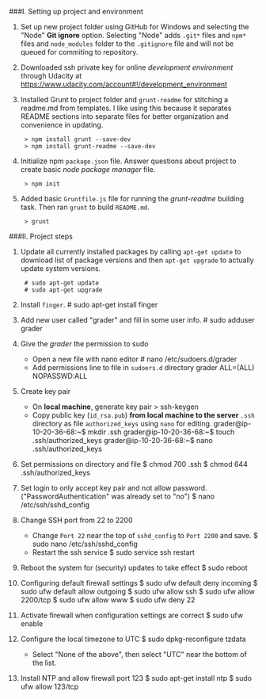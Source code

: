 ###I. Setting up project and environment

1. Set up new project folder using GitHub for Windows and selecting the "Node"
    **Git ignore** option. Selecting "Node" adds `.git*` files and `npm*` files
    and `node_modules` folder to the `.gitignore` file and will not be queued
    for commiting to repository.

2. Downloaded ssh private key for online *development environment* through
    Udacity at https://www.udacity.com/account#!/development_environment

3. Installed Grunt to project folder and `grunt-readme` for stitching a
    readme.md from templates. I like
    using this because it separates README sections into separate files for
    better organization and convenience in updating.

        > npm install grunt --save-dev
        > npm install grunt-readme --save-dev

4. Initialize npm `package.json` file. Answer questions about project to create
    basic *node package manager* file.

        > npm init

5. Added basic `Gruntfile.js` file for running the *grunt-readme* building task.
    Then ran `grunt` to build `README.md`.

        > grunt

###II. Project steps

1. Update all currently installed packages by calling `apt-get update` to
    download list of package versions and then `apt-get upgrade` to actually
    update system versions.

        # sudo apt-get update
        # sudo apt-get upgrade

2. Install `finger`.
        # sudo apt-get install finger

3. Add new user called "grader" and fill in some user info.
        # sudo adduser grader

4. Give the *grader* the permission to sudo
    - Open a new file with nano editor
            # nano /etc/sudoers.d/grader
    - Add permissions line to file in `sudoers.d` directory
            grader ALL=(ALL) NOPASSWD:ALL

5. Create key pair
    - On **local machine**, generate key pair
            > ssh-keygen
    - Copy public key (`id_rsa.pub`) **from local machine to the server** `.ssh`
        directory as file `authorized_keys` using `nano` for editing.
            grader@ip-10-20-36-68:~$ mkdir .ssh
            grader@ip-10-20-36-68:~$ touch .ssh/authorized_keys
            grader@ip-10-20-36-68:~$ nano .ssh/authorized_keys

6. Set permissions on directory and file
        $ chmod 700 .ssh
        $ chmod 644 .ssh/authorized_keys

7. Set login to only accept key pair and not allow password.
    ("PasswordAuthentication" was already set to "no")
        $ nano /etc/ssh/sshd_config

8. Change SSH port from 22 to 2200
    - Change `Port 22` near the top of `sshd_config` to `Port 2200` and save.
            $ sudo nano /etc/ssh/sshd_config
    - Restart the ssh service
            $ sudo service ssh restart

9. Reboot the system for (security) updates to take effect
        $ sudo reboot

10. Configuring default firewall settings
        $ sudo ufw default deny incoming
        $ sudo ufw default allow outgoing
        $ sudo ufw allow ssh
        $ sudo ufw allow 2200/tcp
        $ sudo ufw allow www
        $ sudo ufw deny 22

11. Activate firewall when configuration settings are correct
        $ sudo ufw enable

12. Configure the local timezone to UTC
        $ sudo dpkg-reconfigure tzdata
    - Select "None of the above", then select "UTC" near the bottom of the list.

13. Install NTP and allow firewall port 123
        $ sudo apt-get install ntp
        $ sudo ufw allow 123/tcp



